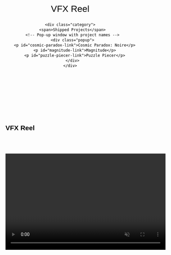 <!DOCTYPE html>
<html lang="en">
<head>
  <meta charset="UTF-8">
  <meta name="viewport" content="width=device-width, initial-scale=1.0">
  <title>Portfolio</title>
  <style>
    body {
      background-image: url('images/cowboy2.jpg');
      background-repeat: no-repeat;
      background-attachment: fixed;
      background-size: cover;
      font-family: Arial, sans-serif;
      text-align: center;
      background-color 1s, color 1s;
      color: #000000;
    }

    /* Category Section */
    .categories {
      display: flex;
      justify-content: center;
      gap: 50px;
      font-size: 24px;
      margin-top: 50px;
      font-weight: bold;
      position: relative;
    }

    /* Category Base Style */
    .category {
      position: relative;
      cursor: pointer;
      padding-bottom: 5px;
      display: inline-block;
      padding: 10px 20px;
      transition: background-color 0.3s, color 0.3s;
    }

    /* Hover Animation for all Categories */
    .category:hover {
      font-size: 28px;
      transform: scale(1.1);
      color: gold;
      transition: all 0.3s ease;
    }

    .category::after {
      content: "";
      display: block;
      width: 100%;
      height: 2px;
      background-color: white;
      margin-top: 5px;
      transition: all 0.3s ease;
    }

    .category:hover::after {
      width: 100%;
      height: 4px;
      background-color: rgba(75, 114, 180, 1);
      position: absolute;
      bottom: 0;
      left: 0;
    }

    /* Dropdown Menu */
    .dropdown {
      position: absolute;
      left: 100%;
      top: 0;
      display: none;
      background-color: #4b72b4;
      padding: 10px;
      border-radius: 5px;
      width: 200px;
      text-align: left;
      margin-top: 10px;
    }

    .category:hover .dropdown {
      display: block;
    }

    .dropdown button {
      background-color: transparent;
      color: white;
      border: none;
      cursor: pointer;
      font-size: 18px;
      display: block;
      width: 100%;
      text-align: left;
      padding: 8px 0;
    }

    .dropdown button:hover {
      text-decoration: underline;
    }

    /* Project Sections */
    .project {
      display: none;
      margin-top: 50px;
      text-align: left;
      padding-left: 50px;
      padding-right: 50px;
    }

    .active {
      display: block;
    }

    /* Fine line for categories */
    .category {
      padding-bottom: 10px;
      font-size: 28px;
    }

    /* Style for VFX Reel */
    .project iframe, .project video {
      width: 500px;
      height: 300px;
      margin-top: 50px;
    }

    /* Style for the videos and text */
    .videos {
      display: flex;
      flex-wrap: wrap;
      justify-content: center;
    }

    .videos h4 {
      width: 100%;
      text-align: left;
      font-size: 30px;
      margin-left: 20px;
    }

    .videos h5 {
      width: 100%;
      text-align: left;
      font-size: 22px;
      margin-left: 20px;
    }

    .video-container {
      margin: 20px;
      display: flex;
      flex-direction: column;
      align-items: center;
    }

    .video-title-centered {
      margin-top: 10px;
      font-size: 15px;
      text-align: center;
    }

    /* Blue popup style */
    .popup {
      display: none;
      position: absolute;
      top: 100%;
      left: 50%;
      transform: translateX(-50%);
      background-color: #4b72b4;
      padding: 20px;
      color: white;
      font-size: 18px;
      border-radius: 5px;
      width: 200px;
      text-align: center;
      z-index: 10;
    }

    .category:hover .popup {
      display: block;
    }

    /* Hover Effect for Projects in Pop-up */
    .popup p {
      font-size: 20px;
      margin: 10px 0;
      transition: all 0.3s ease;
    }

    .popup p:hover {
      font-size: 24px;
      color: gold;
      transform: scale(1.1);
    }
  </style>
</head>
<body>

  <!-- Category Navigation -->
  <div class="categories">
    <div class="category" id="vfx-reel">
      <span>VFX Reel</span>
    </div>

    <div class="category">
      <span>Shipped Projects</span>
      <!-- Pop-up window with project names -->
      <div class="popup">
        <p id="cosmic-paradox-link">Cosmic Paradox: Noire</p>
        <p id="magnitude-link">Magnitude</p>
        <p id="puzzle-piecer-link">Puzzle Piecer</p>
      </div>
    </div>
  </div>

  <!-- Project Sections -->
  <!-- VFX Reel Section (Default) -->
  <div id="vfx-reel-project" class="project active">
    <br><br><br><br><br><br>
    <h2>VFX Reel</h2>
    <video width="500" height="300" controls muted>
      <source src="videos/FxReel.mp4" type="video/mp4">
      Your browser does not support the video tag.
    </video>
  </div>

  <!-- Cosmic Paradox Section -->
  <div id="cosmic-paradox" class="project">
    <h1>Cosmic Paradox: Noire</h1>
    <ul>
    <strong>
      <li>VFX: Created UI effects and the majority of in-game visual effects</li>
      <li>Background Design: Designed and developed backgrounds</li>
      <li>Optimization: Collaborated with programmers to optimize performance and resolve graphic issues for PC and PlayStation ports</li>
      <li>Visual Identity: Developed the game’s overall visual identity, ensuring consistency across all visual elements</li></strong>
      <br><br><br>
    </ul>
    <h2>Level Backgrounds</h2>
    <div class="video-container">
      <video controls muted>
        <source src="videos/Noire/LevelDesign_01.mp4" type="video/mp4">
      </video>
      <h5 class="video-title-centered">First Level Design</h5>
    </div>
    <div class="video-container">
      <video controls muted>
        <source src="videos/Noire/LevelDesign_02.mp4" type="video/mp4">
      </video>
      <h5 class="video-title-centered">Second Level Design</h5>
    </div>
    <div class="video-container">
      <video controls muted>
        <source src="videos/Noire/LevelDesign_03.mp4" type="video/mp4">
      </video>
      <h5 class="video-title-centered">Third Level Design</h5>
    </div>
    <h2>VFX</h2>
    <div class="video-container">
      <video controls muted>
        <source src="videos/Noire/Rampage.mp4" type="video/mp4">
      </video>
      <h5 class="video-title-centered">Rampage VFX</h5>
    </div>
    <div class="video-container">
      <video controls muted>
        <source src="videos/Noire/ShieldVFX.mp4" type="video/mp4">
      </video>
      <h5 class="video-title-centered">Shield VFX</h5>
    </div>
    <div class="video-container">
      <video controls muted>
        <source src="videos/Noire/UIVFX_01.mp4" type="video/mp4">
      </video>
      <h5 class="video-title-centered">UI fx</h5>
    </div>
    <div class="video-container">
      <video controls muted>
        <source src="videos/Noire/UIVFX_02.mp4" type="video/mp4">
      </video>
      <h5 class="video-title-centered">UI fx(02)</h5>
    </div>
    <br><br>
    <h2>Splash Screen</h2>
    <div class="video-container">
      <video controls muted>
        <source src="videos/Noire/SplashScreen_vfx.mp4" type="video/mp4">
      </video>
    </div>
    <br><br>
    <h2>Text Transition</h2>
    <div class="video-container">
      <video controls muted>
        <source src="videos/Noire/Text_vfx.mp4" type="video/mp4">
      </video>
    </div>
  </div>

  <!-- Magnitude Section -->
  <div id="magnitude" class="project">
  <ul>
      <strong><li>I managed all art-related aspects of the game, from concept development and environment design to VFX, and overall visual identity.</li></strong>
    </ul>
          <br><br><br>
    <h2>Magnitude</h2>
    <div class="video-container">
      <video controls muted>
        <source src="videos/Magnitude/Shield.mp4" type="video/mp4">
      </video>
      <h5 class="video-title-centered">Shield</h5>
    </div>
    <div class="video-container">
      <video controls muted>
        <source src="videos/Magnitude/Background.mp4" type="video/mp4">
      </video>
      <h5 class="video-title-centered">Background</h5>
    </div>
  </div>
<!-- Puzzle Piecer Section -->
  <div id="puzzle-piecer" class="project">
    <h1>Puzzle Piecer</h1>
    <ul>
      <strong><li>I contributed to the game's puzzle art and handled all VFX, ensuring engaging visuals and smooth integration within the gameplay.</li></strong>
      <br><br><br>
    </ul>
    <video width="500" height="300" controls muted>
      <source src="videos/PuzzlePiecer/PuzzlePiecer.mp4" type="video/mp4">
      Your browser does not support the video tag.
    </video>
    <h2>2D Art</h2>
    <div class="video-container">
      <img src="videos/PuzzlePiecer/Ship.png" alt="Ship" width="500">
      <h5 class="video-title-centered"></h5>
    </div>
    <div class="video-container">
      <img src="videos/PuzzlePiecer/Treasure.png" alt="Treasure" width="500">
      <h5 class="video-title-centered"></h5>
    </div>
    <div class="video-container">
      <img src="videos/PuzzlePiecer/WreckedShip.png" alt="Wrecked Ship" width="500">
      <h5 class="video-title-centered"></h5>
    </div>
    <div class="video-container">
      <img src="videos/PuzzlePiecer/Guys.png" alt="Guys" width="500">
      <h5 class="video-title-centered"></h5>
    </div>
    <div class="video-container">
      <img src="videos/PuzzlePiecer/02_this.png" alt="02_this" width="500">
      <h5 class="video-title-centered"></h5>
    </div>
  </div>

  <script>
    // When clicking on VFX Reel, show only the VFX Reel project.
    document.getElementById('vfx-reel').addEventListener('click', function() {
      document.getElementById('vfx-reel-project').classList.add('active');
      document.getElementById('cosmic-paradox').classList.remove('active');
      document.getElementById('magnitude').classList.remove('active');
      document.getElementById('puzzle-piecer').classList.remove('active');
    });

    // When clicking on Cosmic Paradox, show only the Cosmic Paradox project.
    document.getElementById('cosmic-paradox-link').addEventListener('click', function() {
      document.getElementById('vfx-reel-project').classList.remove('active');
      document.getElementById('cosmic-paradox').classList.add('active');
      document.getElementById('magnitude').classList.remove('active');
      document.getElementById('puzzle-piecer').classList.remove('active');
    });

    // When clicking on Magnitude, show only the Magnitude project.
    document.getElementById('magnitude-link').addEventListener('click', function() {
      document.getElementById('vfx-reel-project').classList.remove('active');
      document.getElementById('cosmic-paradox').classList.remove('active');
      document.getElementById('magnitude').classList.add('active');
      document.getElementById('puzzle-piecer').classList.remove('active');
    });

    // When clicking on Puzzle Piecer, show only the Puzzle Piecer project.
    document.getElementById('puzzle-piecer-link').addEventListener('click', function() {
      document.getElementById('vfx-reel-project').classList.remove('active');
      document.getElementById('cosmic-paradox').classList.remove('active');
      document.getElementById('magnitude').classList.remove('active');
      document.getElementById('puzzle-piecer').classList.add('active');
    });
  </script>
</body>
</html>

